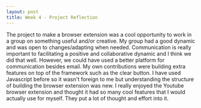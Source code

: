 ```yaml
---
layout: post
title: Week 4 - Project Reflection
---
```


The project to make a browser extension was a cool opportunity to work in a group on something useful and/or creative. My group had a good dynamic and was open to changes/adapting when needed. Communication is really important to facilitating a positive and collaborative dynamic and I think we did that well. However, we could have used a better platform for communication besides email. My own contributions were building extra features on top of the framework such as the clear button. I have used Javascript before so it wasn't foreign to me but understanding the structure of building the browser extension was new. I really enjoyed the Youtube browser extension and thought it had so many cool features that I would actually use for myself. They put a lot of thought and effort into it.